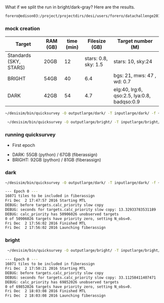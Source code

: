 What if we split the run in bright/dark-gray? Here are the results.

```bash
forero@edison03:/project/projectdirs/desi/users/forero/datachallenge2017/split
```

### mock creation

| Target | RAM (GB)| time (min) | Filesize (GB) | Target number (M)|
| ------ | ----- | -------- | --- | ------ |
|Standards (SKY, STARS)| 20GB| 12 | stars: 0.8, sky: 1.5 | stars: 10, sky:24 | 
|BRIGHT | 54GB| 40 | 6.4 | bgs: 21, mws: 47 , wd: 0.7| 
|DARK | 42GB| 54 | 4.7 | elg:40, lrg:6, qso:2.5, lya:0.8, badqso:0.9| 

```bash
~/desisim/bin/quicksurvey -O outputlarge/dark/ -T inputlarge/dark/ -f ~/fiberassign/bin/./fiberassign -E inputlarge/ -t inputlarge/template_fiberassign.txt -N 8

 ~/desisim/bin/quicksurvey -O outputlarge/bright/ -T inputlarge/bright/ -f ~/fiberassign/bin/./fiberassign -E inputlarge/ -t inputlarge/template_fiberassign.txt -N 8
 ```
### running quicksurvey

* First epoch
 - DARK: 55GB  (python) / 67GB (fiberassign)
 - BRIGHT: 92GB (python)  / 81GB (fiberassign)

### dark

```bash
~/desisim/bin/quicksurvey -O outputlarge/dark/ -T inputlarge/dark/ -f ~/fiberassign/bin/./fiberassign -E inputlarge/ -t inputlarge/template_fiberassign.txt -N 8

--- Epoch 0 ---
16071 tiles to be included in fiberassign
Fri Dec  2 17:47:57 2016 Starting MTL
DEBUG: before targets.calc_priority slow copy
DEBUG: seconds for targets.calc_priority slow copy: 13.32933783531189
DEBUG: calc_priority has 50906026 unobserved targets
0 of 50906026 targets have priority zero, setting N_obs=0.
Fri Dec  2 17:56:02 2016 Finished MTL
Fri Dec  2 17:56:02 2016 Launching fiberassign
```

### bright

```bash
 ~/desisim/bin/quicksurvey -O outputlarge/bright/ -T inputlarge/bright/ -f ~/fiberassign/bin/./fiberassign -E inputlarge/ -t inputlarge/template_fiberassign.txt -N 8
 
--- Epoch 0 ---
16071 tiles to be included in fiberassign
Fri Dec  2 17:50:21 2016 Starting MTL
DEBUG: before targets.calc_priority slow copy
DEBUG: seconds for targets.calc_priority slow copy: 33.11258411407471
DEBUG: calc_priority has 69852026 unobserved targets
0 of 69852026 targets have priority zero, setting N_obs=0.
Fri Dec  2 18:03:08 2016 Finished MTL
Fri Dec  2 18:03:08 2016 Launching fiberassign
 
```
